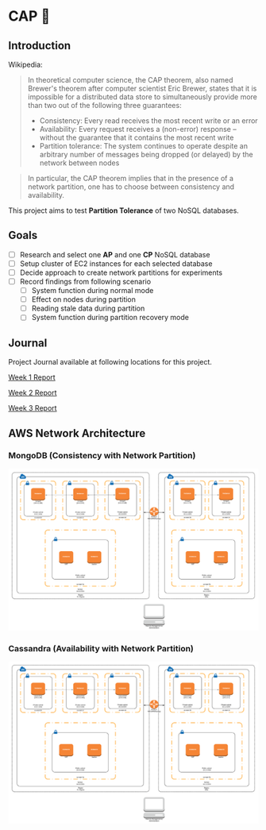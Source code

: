 # CAP :tophat:

## Introduction
Wikipedia:
> In theoretical computer science, the CAP theorem, also named Brewer's theorem after computer scientist Eric Brewer, states that it is impossible for a distributed data store to simultaneously provide more than two out of the following three guarantees:
> * Consistency: Every read receives the most recent write or an error
> * Availability: Every request receives a (non-error) response – without the guarantee that it contains the most recent write
> * Partition tolerance: The system continues to operate despite an arbitrary number of messages being dropped (or delayed) by the network between nodes

> In particular, the CAP theorem implies that in the presence of a network partition, one has to choose between consistency and availability.

This project aims to test **Partition Tolerance** of two NoSQL databases.

## Goals
- [ ] Research and select one **AP** and one **CP** NoSQL database
- [ ] Setup cluster of EC2 instances for each selected database
- [ ] Decide approach to create network partitions for experiments
- [ ] Record findings from following scenario
  - [ ] System function during normal mode
  - [ ] Effect on nodes during partition
  - [ ] Reading stale data during partition
  - [ ] System function during partition recovery mode

## Journal
Project Journal available at following locations for this project.

[Week 1 Report](Journal/Week%201%20Report.md)

[Week 2 Report](Journal/Week%202%20Report.md)

[Week 3 Report](Journal/Week%203%20Report.md)

## AWS Network Architecture

### MongoDB (Consistency with Network Partition)

![AWS Network Diagram MongoDB](Resources/AWS&#32;Network&#32;Diagram&#32;-&#32;MongoDB.png)

### Cassandra (Availability with Network Partition)

![AWS Network Diagram Cassandra](Resources/AWS&#32;Network&#32;Diagram&#32;-&#32;Cassandra.png)

